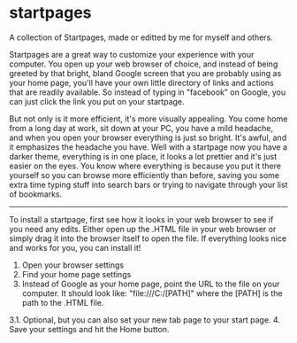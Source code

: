 # startpages
A collection of Startpages, made or editted by me for myself and others.


Startpages are a great way to customize your experience with your computer. You open up your web browser of choice, and instead of being greeted by that bright, bland Google screen that you are probably using as your home page, you'll have your own little directory of links and actions that are readily available. So instead of typing in "facebook" on Google, you can just click the link you put on your startpage.

But not only is it more efficient, it's more visually appealing. You come home from a long day at work, sit down at your PC, you have a mild headache, and when you open your browser everything is just so bright. It's awful, and it emphasizes the headache you have. Well with a startpage now you have a darker theme, everything is in one place, it looks a lot prettier and it's just easier on the eyes. You know where everything is because you put it there yourself so you can browse more efficiently than before, saving you some extra time typing stuff into search bars or trying to navigate through your list of bookmarks.

----------------------------------------------------------------------------------------------------------------------------------------

To install a startpage, first see how it looks in your web browser to see if you need any edits.
Either open up the .HTML file in your web browser or simply drag it into the browser itself to open the file.
If everything looks nice and works for you, you can install it!

1. Open your browser settings
2. Find your home page settings
3. Instead of Google as your home page, point the URL to the file on your computer. It should look like: "file:///C:/[PATH]" where the [PATH] is the path to the .HTML file.

3.1. Optional, but you can also set your new tab page to your start page.
4. Save your settings and hit the Home button.
